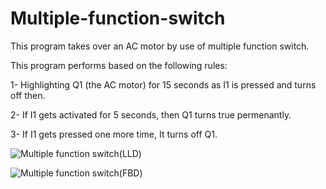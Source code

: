 # Multiple-function-switch
This program takes over an AC motor by use of multiple function switch.

This program performs based on the following rules:

1- Highlighting Q1 (the AC motor) for 15 seconds as I1 is pressed and turns off then.

2- If I1 gets activated for 5 seconds, then Q1 turns true permenantly.

3- If I1 gets pressed one more time, It turns off Q1.

![Multiple function switch(LLD)](https://user-images.githubusercontent.com/41565191/56892818-ff746400-6a95-11e9-85d5-cb2bdeff0e3b.jpg)

![Multiple function switch(FBD)](https://user-images.githubusercontent.com/41565191/56892819-ff746400-6a95-11e9-929e-7e7a8e2a892f.jpg)
